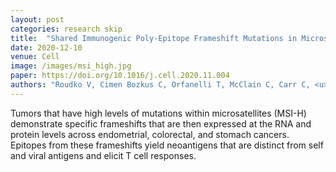 ```yaml
---
layout: post
categories: research skip
title:  "Shared Immunogenic Poly-Epitope Frameshift Mutations in Microsatellite Unstable Tumors"
date: 2020-12-10
venue: Cell
image: /images/msi_high.jpg
paper: https://doi.org/10.1016/j.cell.2020.11.004
authors: "Roudko V, Cimen Bozkus C, Orfanelli T, McClain C, Carr C, <u>O’Donnell T</u>, Chakraborty L, Samstein R, Huang K, Blank S, Greenbaum B, Bhardwaj N."
---
```

Tumors that have high levels of mutations
within microsatellites (MSI-H)
demonstrate specific frameshifts that are
then expressed at the RNA and protein
levels across endometrial, colorectal, and
stomach cancers. Epitopes from these
frameshifts yield neoantigens that are
distinct from self and viral antigens and
elicit T cell responses.

